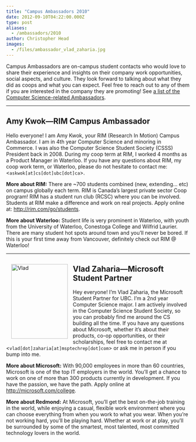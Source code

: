 ```yaml
---
title: "Campus Ambassadors 2010"
date: 2012-09-10T04:22:00.000Z
type: post
aliases:
  - /ambassadors/2010
author: Christopher Head
images:
  - /files/ambassador_vlad_zaharia.jpg
---
```


<div class="field field-name-body field-type-text-with-summary field-label-hidden"><div class="field-items"><div class="field-item even"><p>Campus Ambassadors are on-campus student contacts who would love to share their experience and insights on their company work opportunities, social aspects, and culture. They look forward to talking about what they did as coops and what you can expect. Feel free to reach out to any of them if you are interested in the company they are promoting! See <a href="/ambassadors">a list of the Computer Science-related Ambassadors</a>.</p>
<!--break--><hr>
<h2>Amy Kwok&#x2014;RIM Campus Ambassador</h2>
<p>Hello everyone! I am Amy Kwok, your RIM (Research In Motion) Campus Ambassador. I am in 4th year Computer Science and minoring in Commerce. I was also the Computer Science Student Society (CSSS) President back in 2008. During my coop term at RIM, I worked 4 months as a Product Manager in Waterloo. If you have any questions about RIM, my coop work term, or Waterloo, please do not hesitate to contact me: &lt;<code>askwok[at]cs[dot]ubc[dot]ca</code>&gt;.</p>
<p><span style="font-weight: bold;">More about RIM:</span> There are ~700 students combined (new, extending&#x2026; etc) on campus globally each term. RIM is Canada&#x2019;s largest private sector Coop program! RIM has a student run club (RCSC) where you can be involved. Students at RIM make a difference and work on real projects. Apply online at: <a href="http://rim.com/go/students">http://rim.com/go/students</a>.</p>
<p><span style="font-weight: bold;">More about Waterloo:</span> Student life is very prominent in Waterloo, with youth from the University of Waterloo, Conestoga College and Wilfrid Laurier. There are many student hot spots around town and you&#x2019;ll never be bored. If this is your first time away from Vancouver, definitely check out RIM @ Waterloo!</p>
<hr style="clear: both;">
<p><img src="/files/ambassador_vlad_zaharia.jpg" width="155" height="204" alt="Vlad" style="float: left; margin: 1em;"></p>
<h2>Vlad Zaharia&#x2014;Microsoft Student Partner</h2>
<p>Hey everyone! I&#x2019;m Vlad Zaharia, the Microsoft Student Partner for UBC. I&#x2019;m a 2nd year Computer Science major. I am actively involved in the Computer Science Student Society, so you can probably find me around the CS building all the time. If you have any questions about Microsoft, whether it&#x2019;s about their products, co-op opportunities, or their scholarships, feel free to contact me at &lt;<code>vlad[dot]zaharia[at]msptechrep[dot]com</code>&gt; or ask me in person if you bump into me.</p>
<p><span style="font-weight: bold;">More about Microsoft:</span> With 90,000 employees in more than 60 countries, Microsoft is one of the top IT employers in the world. You&#x2019;ll get a chance to work on one of more than 300 products currently in development. If you have the passion, we have the path. Apply online at <a href="https://www.microsoft.com/college">http://microsoft.com/college</a>.</p>
<p><span style="font-weight: bold;">More about Redmond:</span> At Microsoft, you&#x2019;ll get the best on-the-job training in the world, while enjoying a casual, flexible work environment where you can choose everything from when you work to what you wear. When you&#x2019;re not working hard, you&#x2019;ll be playing hard. Whether at work or at play, you&#x2019;ll be surrounded by some of the smartest, most talented, most committed technology lovers in the world.</p>
</div></div></div>    <footer>
          </footer>

